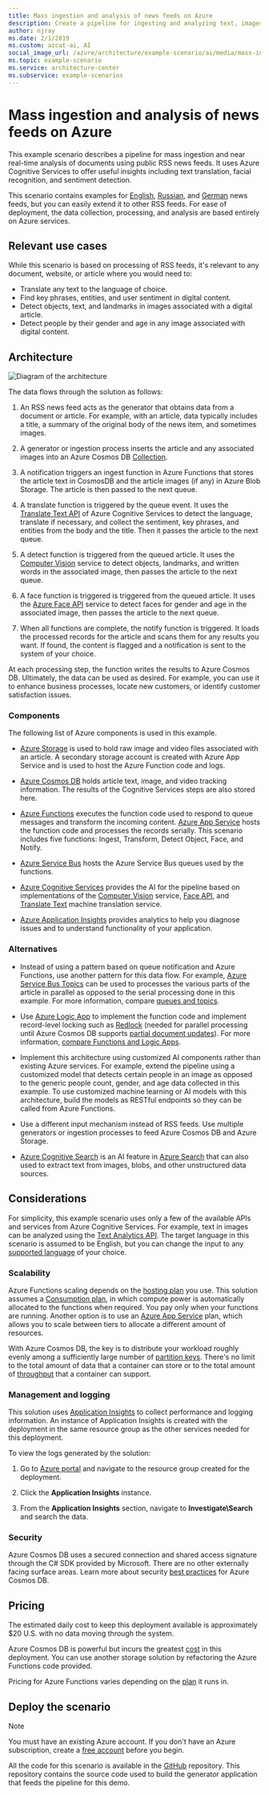```yaml
---
title: Mass ingestion and analysis of news feeds on Azure
description: Create a pipeline for ingesting and analyzing text, images, sentiment, and other data from RSS news feeds using only Azure services, including Azure Cosmos DB and Azure Cognitive Services.
author: njray
ms.date: 2/1/2019
ms.custom: azcat-ai, AI
social_image_url: /azure/architecture/example-scenario/ai/media/mass-ingestion-newsfeeds-architecture.png
ms.topic: example-scenario
ms.service: architecture-center
ms.subservice: example-scenarios
---
```


# Mass ingestion and analysis of news feeds on Azure

This example scenario describes a pipeline for mass ingestion and near real-time analysis of documents using public RSS news feeds.  It uses Azure Cognitive Services to offer useful insights including text translation, facial recognition, and sentiment detection.

This scenario contains examples for [English][english], [Russian][russian], and [German][german] news feeds, but you can easily extend it to other RSS feeds. For ease of deployment, the data collection, processing, and analysis are based entirely on Azure services.

## Relevant use cases

While this scenario is based on processing of RSS feeds, it's relevant to any document, website, or article where you would need to:

* Translate any text to the language of choice.
* Find key phrases, entities, and user sentiment in digital content.
* Detect objects, text, and landmarks in images associated with a digital article.
* Detect people by their gender and age in any image associated with digital content.

## Architecture

![Diagram of the architecture][architecture]

The data flows through the solution as follows:

1. An RSS news feed acts as the generator that obtains data from a document or article. For example, with an article, data typically includes a title, a summary of the original body of the news item, and sometimes images.

2. A generator or ingestion process inserts the article and any associated images into an Azure Cosmos DB [Collection][collection].

3. A notification triggers an ingest function in Azure Functions that stores the article text in CosmosDB and the article images (if any) in Azure Blob Storage.  The article is then passed to the next queue.

4. A translate function is triggered by the queue event. It uses the [Translate Text API][translate-text] of Azure Cognitive Services to detect the language, translate if necessary, and collect the sentiment, key phrases, and entities from the body and the title. Then it passes the article to the next queue.

5. A detect function is triggered from the queued article. It uses the [Computer Vision][vision] service to detect objects, landmarks, and written words in the associated image, then passes the article to the next queue.

6. A face function is triggered is triggered from the queued article. It uses the [Azure Face API][face] service to detect faces for gender and age in the associated image, then passes the article to the next queue.

7. When all functions are complete, the notify function is triggered. It loads the processed records for the article and scans them for any results you want. If found, the content is flagged and a notification is sent to the system of your choice.

At each processing step, the function writes the results to Azure Cosmos DB. Ultimately, the data can be used as desired. For example, you can use it to enhance business processes, locate new customers, or identify customer satisfaction issues.

### Components

The following list of Azure components is used in this example.

* [Azure Storage][storage] is used to hold raw image and video files associated with an article. A secondary storage account is created with Azure App Service and is used to host the Azure Function code and logs.

* [Azure Cosmos DB][cosmos-db] holds article text, image, and video tracking information. The results of the Cognitive Services steps are also stored here.

* [Azure Functions][functions] executes the function code used to respond to queue messages and transform the incoming content. [Azure App Service][aas] hosts the function code and processes the records serially. This scenario includes five functions: Ingest, Transform, Detect Object, Face, and Notify.

* [Azure Service Bus][service-bus] hosts the Azure Service Bus queues used by the functions.

* [Azure Cognitive Services][acs] provides the AI for the pipeline based on implementations of the [Computer Vision][vision] service, [Face API][face], and [Translate Text][translate-text] machine translation service.

* [Azure Application Insights][aai] provides analytics to help you diagnose issues and to understand functionality of your application.

### Alternatives

* Instead of using a pattern based on queue notification and Azure Functions, use another pattern for this data flow. For example, [Azure Service Bus Topics][topics] can be used to processes the various parts of the article in parallel as opposed to the serial processing done in this example. For more information, compare [queues and topics][queues-topics].

* Use [Azure Logic App][logic-app] to implement the function code and implement record-level locking such as [Redlock][redlock] (needed for parallel processing until Azure Cosmos DB supports [partial document updates][partial]). For more information, [compare Functions and Logic Apps][compare].

* Implement this architecture using customized AI components rather than existing Azure services. For example, extend the pipeline using a customized model that detects certain people in an image as opposed to the generic people count, gender, and age data collected in this example. To use customized machine learning or AI models with this architecture, build the models as RESTful endpoints so they can be called from Azure Functions.

* Use a different input mechanism instead of RSS feeds. Use multiple generators or ingestion processes to feed Azure Cosmos DB and Azure Storage.

* [Azure Cognitive Search][cognitivesearch] is an AI feature in [Azure Search][azuresearch] that can also used to extract text from images, blobs, and other unstructured data sources. 

## Considerations

For simplicity, this example scenario uses only a few of the available APIs and services from Azure Cognitive Services. For example, text in images can be analyzed using the [Text Analytics API][text-analytics]. The target language in this scenario is assumed to be English, but you can change the input to any [supported language][language] of your choice.

### Scalability

Azure Functions scaling depends on the [hosting plan][plan] you use. This solution assumes a [Consumption plan][plan-c], in which compute power is automatically allocated to the functions when required. You pay only when your functions are running. Another option is to use an [Azure App Service][plan-aas] plan, which allows you to scale between tiers to allocate a different amount of resources.

With Azure Cosmos DB, the key is to distribute your workload roughly evenly among a sufficiently large number of [partition keys][keys]. There's no limit to the total amount of data that a container can store or to the total amount of
[throughput][throughput] that a container can support.

### Management and logging

This solution uses [Application Insights][aai] to collect performance and logging information. An instance of Application Insights is created with the deployment in the same resource group as the other services needed for this deployment.

To view the logs generated by the solution:

1. Go to [Azure portal][portal] and navigate to the resource group created for the deployment.

2. Click the **Application Insights** instance.

3. From the **Application Insights** section, navigate to **Investigate\\Search** and search the data.

### Security

Azure Cosmos DB uses a secured connection and shared access signature through the C\# SDK provided by Microsoft. There are no other externally facing surface areas. Learn more about security [best practices][db-practices] for Azure Cosmos DB.

## Pricing

The estimated daily cost to keep this deployment available is approximately \$20 U.S. with no data moving through the system.

Azure Cosmos DB is powerful but incurs the greatest [cost][db-cost] in this deployment. You can use another storage solution by refactoring the Azure Functions code provided.

Pricing for Azure Functions varies depending on the [plan][function-plan] it runs in.

## Deploy the scenario

> [!NOTE]
> You must have an existing Azure account. If you don't have an Azure subscription, create a [free account][free] before you begin.

All the code for this scenario is available in the [GitHub][github] repository. This repository contains the source code used to build the generator application that feeds the pipeline for this demo.

[architecture]: ./media/mass-ingestion-newsfeeds-architecture.png
[aai]: /azure/azure-monitor/app/app-insights-overview
[aas]: https://azure.microsoft.com/try/app-service/
[acs]: https://azure.microsoft.com/services/cognitive-services/directory/
[collection]: /rest/api/cosmos-db/collections
[compare]: /azure/azure-functions/functions-compare-logic-apps-ms-flow-webjobs#compare-azure-functions-and-azure-logic-apps
[cosmos-db]: /azure/cosmos-db/introduction
[db-cost]: https://azure.microsoft.com/pricing/details/cosmos-db/
[db-practices]: /azure/cosmos-db/database-security
[db-collection]: /azure/cosmos-db/databases-containers-items
[english]: https://www.nasa.gov/rss/dyn/breaking_news.rss
[face]: /azure/cognitive-services/face/overview
[free]: https://azure.microsoft.com/free/?WT.mc_id=A261C142F
[functions]: /azure/azure-functions/functions-overview
[function-plan]: /azure/azure-functions/functions-scale
[german]: http://www.bamf.de/SiteGlobals/Functions/RSS/DE/Feed/RSSNewsfeed_Meldungen
[github]: https://github.com/Azure/cognitive-services
[keys]: /azure/cosmos-db/partition-data
[language]: /azure/cognitive-services/translator/reference/v3-0-languages
[logic-app]: /azure/logic-apps/logic-apps-overview
[queues-topics]: /azure/service-bus-messaging/service-bus-queues-topics-subscriptions
[partial]: https://feedback.azure.com/forums/263030-azure-cosmos-db/suggestions/6693091-be-able-to-do-partial-updates-on-document
[plan]: /azure/azure-functions/functions-scale
[plan-aas]: /azure/azure-functions/functions-scale#app-service-plan
[plan-c]: /azure/azure-functions/functions-scale#consumption-plan
[portal]: https://portal.azure.com
[redlock]: https://redis.io/topics/distlock
[russian]: http://government.ru/all/rss/
[service-bus]: /azure/service-bus-messaging/
[storage]: /azure/storage/common/storage-account-overview
[throughput]: /azure/cosmos-db/scaling-throughput
[topics]: /azure/service-bus-messaging/service-bus-dotnet-how-to-use-topics-subscriptions
[text-analytics]: /azure/cognitive-services/text-analytics/
[translate-text]: /azure/cognitive-services/translator/translator-info-overview
[vision]: /azure/cognitive-services/computer-vision/home
[cognitivesearch]: https://docs.microsoft.com/azure/architecture/example-scenario/ai/newsfeed-ingestion
[azuresearch]: https://azure.microsoft.com/services/search/
